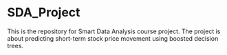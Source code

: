 # SDA_Project
This is the repository for Smart Data Analysis course project. The project is about predicting short-term stock price movement using boosted decision trees.